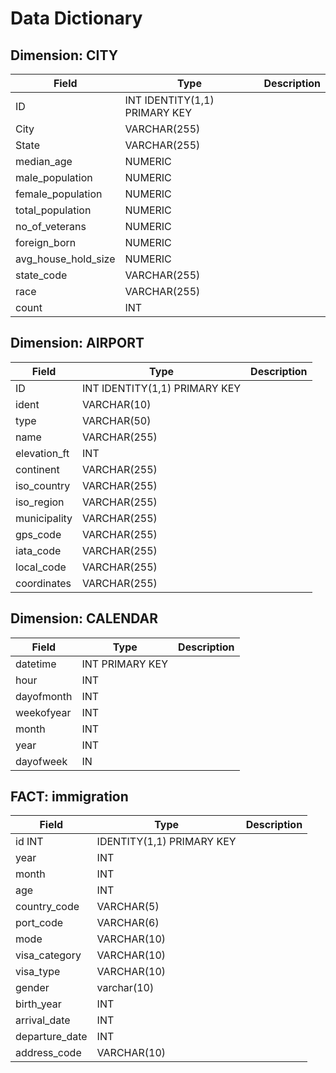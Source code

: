# Data Dictionary

## Dimension: CITY

|Field|Type|Description|
|----|-----|-----------|
|ID | INT IDENTITY(1,1) PRIMARY KEY |
|City | VARCHAR(255) |
|State | VARCHAR(255) |
|median_age | NUMERIC |
|male_population | NUMERIC |
|female_population | NUMERIC |
|total_population | NUMERIC |
|no_of_veterans | NUMERIC |
|foreign_born | NUMERIC |
|avg_house_hold_size | NUMERIC |
|state_code | VARCHAR(255) |
|race | VARCHAR(255) |
|count | INT |


## Dimension: AIRPORT

|Field|Type|Description|
|----|-----|-----------|
|ID | INT IDENTITY(1,1) PRIMARY KEY |
|ident | VARCHAR(10) |
|type | VARCHAR(50) |
|name | VARCHAR(255) |
|elevation_ft | INT |
|continent | VARCHAR(255) |
|iso_country | VARCHAR(255) |
|iso_region | VARCHAR(255) |
|municipality | VARCHAR(255) |
|gps_code | VARCHAR(255) |
|iata_code | VARCHAR(255) |
|local_code | VARCHAR(255) |
|coordinates | VARCHAR(255) |

## Dimension: CALENDAR

|Field|Type|Description|
|----|-----|-----------|
|datetime | INT PRIMARY KEY |
|hour | INT |
|dayofmonth | INT |
|weekofyear | INT |
|month | INT |
|year | INT |
|dayofweek | IN |

## FACT: immigration

|Field|Type|Description|
|----|-----|-----------|
|id INT | IDENTITY(1,1) PRIMARY KEY |
|year | INT |
|month | INT |
|age | INT |
|country_code | VARCHAR(5) |
|port_code | VARCHAR(6) |
|mode | VARCHAR(10) |
|visa_category | VARCHAR(10) |
|visa_type | VARCHAR(10) |
|gender | varchar(10) |
|birth_year | INT |
|arrival_date | INT |
|departure_date | INT |
|address_code | VARCHAR(10) |
